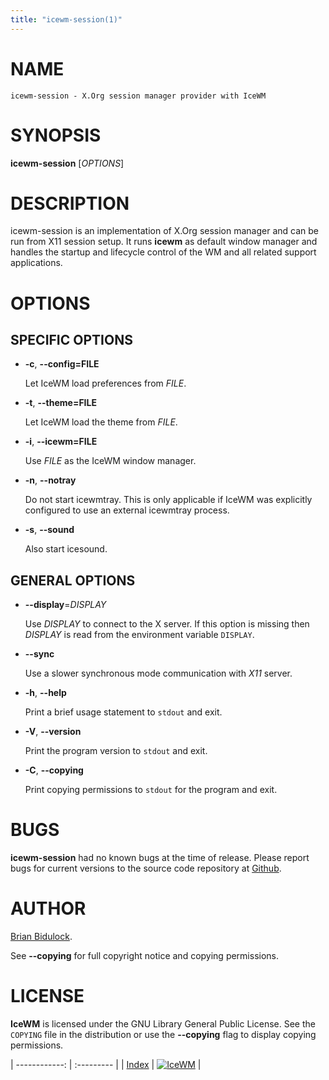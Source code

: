 ```yaml
---
title: "icewm-session(1)"
---
```

# NAME

    icewm-session - X.Org session manager provider with IceWM

# SYNOPSIS

**icewm-session** \[_OPTIONS_\]

# DESCRIPTION

icewm-session is an implementation of X.Org session manager and can be
run from X11 session setup. It runs **icewm** as default window manager
and handles the startup and lifecycle control of the WM and all related
support applications.

# OPTIONS

## SPECIFIC OPTIONS

- **-c**, **--config=FILE**

    Let IceWM load preferences from _FILE_.

- **-t**, **--theme=FILE**

    Let IceWM load the theme from _FILE_.

- **-i**, **--icewm=FILE**

    Use _FILE_ as the IceWM window manager.

- **-n**, **--notray**

    Do not start icewmtray.
    This is only applicable if IceWM was explicitly configured
    to use an external icewmtray process.

- **-s**, **--sound**

    Also start icesound.

## GENERAL OPTIONS

- **--display**=_DISPLAY_

    Use _DISPLAY_ to connect to the X server.
    If this option is missing then _DISPLAY_
    is read from the environment variable `DISPLAY`.

- **--sync**

    Use a slower synchronous mode communication with _X11_ server.

- **-h**, **--help**

    Print a brief usage statement to `stdout` and exit.

- **-V**, **--version**

    Print the program version to `stdout` and exit.

- **-C**, **--copying**

    Print copying permissions to `stdout` for the program and exit.

# BUGS

**icewm-session** had no known bugs at the time of release.  Please report bugs
for current versions to the source code repository at
[Github](https://github.com/bbidulock/icewm/issues).

# AUTHOR

[Brian Bidulock](mailto:bidulock@openss7.org).

See **--copying** for full copyright notice and copying permissions.

# LICENSE

**IceWM** is licensed under the GNU Library General Public License.
See the `COPYING` file in the distribution or use the **--copying** flag
to display copying permissions.

| ------------: | :--------- |
| [Index](/man) | [![IceWM](/images/logom.jpg "ice-wm.org")](https://ice-wm.org "ice-wm.org") |
